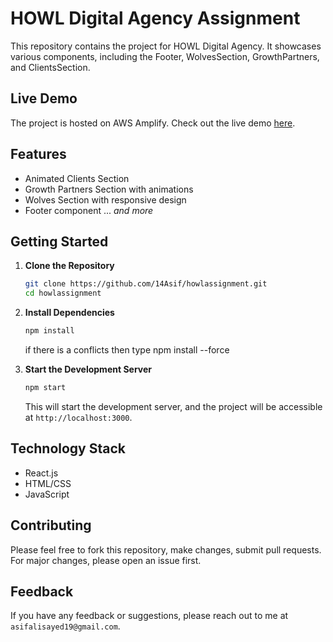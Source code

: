 
# HOWL Digital Agency Assignment

This repository contains the project for HOWL Digital Agency. It showcases various components, including the Footer, WolvesSection, GrowthPartners, and ClientsSection.

## Live Demo

The project is hosted on AWS Amplify. Check out the live demo [here](https://master.d37b5tz2lmcsl1.amplifyapp.com/).

## Features

- Animated Clients Section
- Growth Partners Section with animations
- Wolves Section with responsive design
- Footer component
... *and more*

## Getting Started

1. **Clone the Repository**

   ```bash
   git clone https://github.com/14Asif/howlassignment.git
   cd howlassignment
   ```

2. **Install Dependencies**

   ```bash
   npm install
   ```
   if there is a conflicts then type
   npm install --force

4. **Start the Development Server**

   ```bash
   npm start
   ```

   This will start the development server, and the project will be accessible at `http://localhost:3000`.

## Technology Stack

- React.js
- HTML/CSS
- JavaScript

## Contributing

Please feel free to fork this repository, make changes, submit pull requests. For major changes, please open an issue first.

## Feedback

If you have any feedback or suggestions, please reach out to me at `asifalisayed19@gmail.com`.

